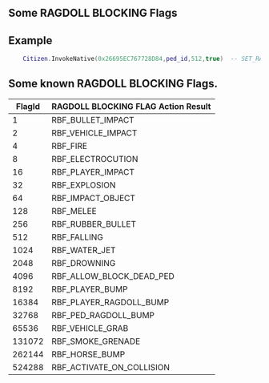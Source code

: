 ## Some RAGDOLL BLOCKING Flags

## Example

```lua
	Citizen.InvokeNative(0x26695EC767728D84,ped_id,512,true)  -- SET_RAGDOLL_BLOCKING_FLAGS ped immediately gets up when ragdolled (without animation);
```

<h2>Some known RAGDOLL BLOCKING Flags.</h2>

FlagId | RAGDOLL BLOCKING FLAG Action Result
----------- | --------------------------
1 | RBF_BULLET_IMPACT
2 | RBF_VEHICLE_IMPACT
4 | RBF_FIRE
8 | RBF_ELECTROCUTION
16 | RBF_PLAYER_IMPACT
32 | RBF_EXPLOSION
64 | RBF_IMPACT_OBJECT
128 | RBF_MELEE
256 | RBF_RUBBER_BULLET
512 | RBF_FALLING
1024 | RBF_WATER_JET
2048 | RBF_DROWNING
4096 | RBF_ALLOW_BLOCK_DEAD_PED
8192 | RBF_PLAYER_BUMP
16384 | RBF_PLAYER_RAGDOLL_BUMP
32768 | RBF_PED_RAGDOLL_BUMP
65536 | RBF_VEHICLE_GRAB
131072 | RBF_SMOKE_GRENADE
262144 | RBF_HORSE_BUMP
524288 | RBF_ACTIVATE_ON_COLLISION
